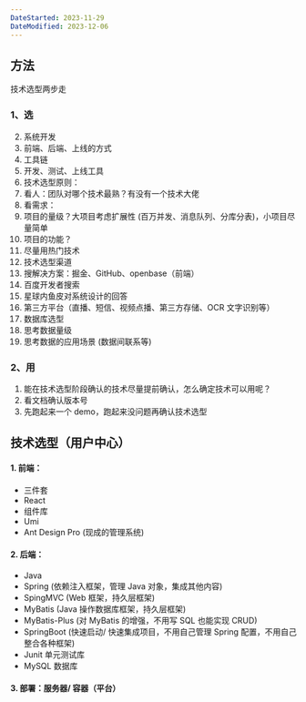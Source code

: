 ```yaml
---
DateStarted: 2023-11-29
DateModified: 2023-12-06
---
```


## 方法
技术选型两步走
### 1、选
2. 系统开发
3. 前端、后端、上线的方式
4. 工具链
5. 开发、测试、上线工具
6. 技术选型原则：
7. 看人：团队对哪个技术最熟？有没有一个技术大佬
8. 看需求：
9. 项目的量级？大项目考虑扩展性 (百万并发、消息队列、分库分表)，小项目尽量简单
10. 项目的功能？
11. 尽量用热门技术
12. 技术选型渠道
13. 搜解决方案：掘金、GitHub、openbase（前端）
14. 百度开发者搜索
15. 星球内鱼皮对系统设计的回答
16. 第三方平台（直播、短信、视频点播、第三方存储、OCR 文字识别等）
17. 数据库选型
18. 思考数据量级
19. 思考数据的应用场景 (数据间联系等)
### 2、用
1. 能在技术选型阶段确认的技术尽量提前确认，怎么确定技术可以用呢？
2. 看文档确认版本号
3. 先跑起来一个 demo，跑起来没问题再确认技术选型

## 技术选型（用户中心）
#### 1. 前端：
- 三件套
- React
- 组件库
- Umi
- Ant Design Pro (现成的管理系统)

#### 2. 后端：

- Java
- Spring (依赖注入框架，管理 Java 对象，集成其他内容)
- SpingMVC (Web 框架，持久层框架)
- MyBatis (Java 操作数据库框架，持久层框架)
- MyBatis-Plus (对 MyBatis 的增强，不用写 SQL 也能实现 CRUD)
- SpringBoot (快速启动/ 快速集成项目，不用自己管理 Spring 配置，不用自己整合各种框架)
- Junit 单元测试库
- MySQL 数据库

#### 3. 部署：服务器/ 容器（平台）